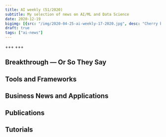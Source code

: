 ```yaml
---
title: AI weekly (51/2020)
subtitle: My selection of news on AI/ML and Data Science
date: 2020-12-19
bigimg: [{src: "/img/2020-04-25-ai-weekly-17-2020.jpg", desc: "Cherry blossom (Berlin 2020)"}]
draft: true
tags: ["ai-news"]
---
```



+++ +++


 
<!--more-->



## Breakthrough &mdash; Or So They Say

 


## Tools and Frameworks
 
 




## Business News and Applications




## Publications




## Tutorials
